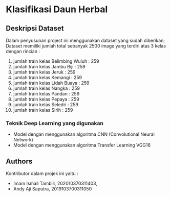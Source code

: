 # Klasifikasi Daun Herbal

## Deskripsi Dataset 

Dalam penyusunan project ini menggunakan dataset yang sudah diberikan; 
Dataset memiliki jumlah total sebanyak 2500 image yang terdiri atas 3 kelas dengan rincian :
1.  jumlah train kelas Belimbing Wuluh :  259
2.  jumlah train kelas Jambu Biji :  259
3.  jumlah train kelas Jeruk :  259
4.  jumlah train kelas Kemangi :  259
5.  jumlah train kelas Lidah Buaya :  259
6.  jumlah train kelas Nangka :  259
7.  jumlah train kelas Pandan :  259
8.  jumlah train kelas Pepaya :  259
9.  jumlah train kelas Seledri :  259
10. jumlah train kelas Sirih :  259


### Teknik Deep Learning yang digunakan

* Model dengan menggunakan algoritma CNN (Convolutional Neural Network)
* Model dengan menggunakan algoritma Transfer Learning VGG16

## Authors

Kontributor dalam projek ini yaitu :
* Imam Ismail Tambili, 202010370311403, 
* Andy Aji Saputra, 2019103700311050
